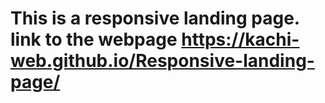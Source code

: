 # This is a responsive landing page. link to the webpage https://kachi-web.github.io/Responsive-landing-page/